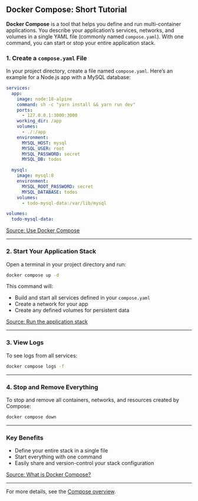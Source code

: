 ## Docker Compose: Short Tutorial

**Docker Compose** is a tool that helps you define and run multi-container applications. You describe your application’s services, networks, and volumes in a single YAML file (commonly named `compose.yaml`). With one command, you can start or stop your entire application stack.

### 1. Create a `compose.yaml` File

In your project directory, create a file named `compose.yaml`. Here’s an example for a Node.js app with a MySQL database:

```yaml
services:
  app:
    image: node:18-alpine
    command: sh -c "yarn install && yarn run dev"
    ports:
      - 127.0.0.1:3000:3000
    working_dir: /app
    volumes:
      - ./:/app
    environment:
      MYSQL_HOST: mysql
      MYSQL_USER: root
      MYSQL_PASSWORD: secret
      MYSQL_DB: todos

  mysql:
    image: mysql:8
    environment:
      MYSQL_ROOT_PASSWORD: secret
      MYSQL_DATABASE: todos
    volumes:
      - todo-mysql-data:/var/lib/mysql

volumes:
  todo-mysql-data:
```
[Source: Use Docker Compose](https://docs.docker.com/get-started/workshop/08_using_compose/)

---

### 2. Start Your Application Stack

Open a terminal in your project directory and run:

```bash
docker compose up -d
```

This command will:
- Build and start all services defined in your `compose.yaml`
- Create a network for your app
- Create any defined volumes for persistent data

[Source: Run the application stack](https://docs.docker.com/get-started/workshop/08_using_compose/#run-the-application-stack)

---

### 3. View Logs

To see logs from all services:

```bash
docker compose logs -f
```

---

### 4. Stop and Remove Everything

To stop and remove all containers, networks, and resources created by Compose:

```bash
docker compose down
```

---

### Key Benefits

- Define your entire stack in a single file
- Start everything with one command
- Easily share and version-control your stack configuration

[Source: What is Docker Compose?](https://docs.docker.com/get-started/docker-concepts/the-basics/what-is-docker-compose/)

---

For more details, see the [Compose overview](https://docs.docker.com/compose/).